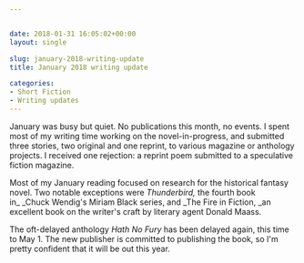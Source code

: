 ```yaml
---


date: 2018-01-31 16:05:02+00:00
layout: single

slug: january-2018-writing-update
title: January 2018 writing update

categories:
- Short Fiction
- Writing updates
---
```


January was busy but quiet. No publications this month, no events. I spent most of my writing time working on the novel-in-progress, and submitted three stories, two original and one reprint, to various magazine or anthology projects. I received one rejection: a reprint poem submitted to a speculative fiction magazine.

Most of my January reading focused on research for the historical fantasy novel. Two notable exceptions were _Thunderbird,_ the fourth book in_ _Chuck Wendig's Miriam Black series, and _The Fire in Fiction, _an excellent book on the writer's craft by literary agent Donald Maass.

The oft-delayed anthology _Hath No Fury_ has been delayed again, this time to May 1. The new publisher is committed to publishing the book, so I'm pretty confident that it will be out this year.


